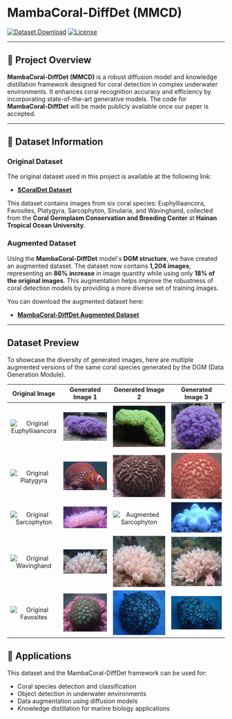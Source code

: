 # MambaCoral-DiffDet (MMCD) 

[![Dataset Download](https://img.shields.io/badge/Download-MambaCoral--DiffDet%20Dataset-blue)](https://drive.google.com/file/d/1XZYcADIhvO0XxR-iltXc7dliJzzwv23Y/view?usp=drive_link)
[![License](https://img.shields.io/badge/License-MIT-green.svg)](LICENSE)

---

## 📝 Project Overview
**MambaCoral-DiffDet (MMCD)** is a robust diffusion model and knowledge distillation framework designed for coral detection in complex underwater environments. It enhances coral recognition accuracy and efficiency by incorporating state-of-the-art generative models. The code for **MambaCoral-DiffDet** will be made publicly available once our paper is accepted.

---

## 📂 Dataset Information

### Original Dataset
The original dataset used in this project is available at the following link:
- **[SCoralDet Dataset](https://github.com/RDXiaoLu/SCoralDet-Dataset.git)**

This dataset contains images from six coral species: Euphylliaancora, Favosites, Platygyra, Sarcophyton, Sinularia, and Wavinghand, collected from the **Coral Germplasm Conservation and Breeding Center** at **Hainan Tropical Ocean University**.

### Augmented Dataset
Using the **MambaCoral-DiffDet** model's **DGM structure**, we have created an augmented dataset. The dataset now contains **1,204 images**, representing an **86% increase** in image quantity while using only **18% of the original images**. This augmentation helps improve the robustness of coral detection models by providing a more diverse set of training images.

You can download the augmented dataset here:
- **[MambaCoral-DiffDet Augmented Dataset](https://drive.google.com/file/d/1XZYcADIhvO0XxR-iltXc7dliJzzwv23Y/view?usp=drive_link)**

---

## Dataset Preview

To showcase the diversity of generated images, here are multiple augmented versions of the same coral species generated by the DGM (Data Generation Module).

| **Original Image**  | **Generated Image 1** | **Generated Image 2** | **Generated Image 3** |
|:-------------------:|:---------------------:|:---------------------:|:---------------------:|
| ![Original Euphylliaancora](https://github.com/RDXiaoLu/SCoralDet-Dataset/blob/main/Data%20Preview/Euphylliaancora.png) | ![Augmented Euphylliaancora](https://github.com/RDXiaoLu/MambaCoral-DiffDet/blob/main/Dataset%20Preview/Generate%20Images/Euphflfiaancora_129.JPG) | ![Augmented Euphylliaancora](https://github.com/RDXiaoLu/MambaCoral-DiffDet/blob/main/Dataset%20Preview/Generate%20Images/Euphflfiaancora_175.JPG) | ![Augmented Euphylliaancora](https://github.com/RDXiaoLu/MambaCoral-DiffDet/blob/main/Dataset%20Preview/Generate%20Images/Euphflfiaancora_126.JPG) |
| ![Original Platygyra](https://github.com/RDXiaoLu/SCoralDet-Dataset/blob/main/Data%20Preview/Platygyra.png) | ![Augmented Platygyra](https://github.com/RDXiaoLu/MambaCoral-DiffDet/blob/main/Dataset%20Preview/Generate%20Images/Platygyra_126.JPG) | ![Augmented Platygyra](https://github.com/RDXiaoLu/MambaCoral-DiffDet/blob/main/Dataset%20Preview/Generate%20Images/Platygyra_109.JPG) | ![Augmented Platygyra](https://github.com/RDXiaoLu/MambaCoral-DiffDet/blob/main/Dataset%20Preview/Generate%20Images/Platygyra_206.JPG) |
| ![Original Sarcophyton](https://github.com/RDXiaoLu/SCoralDet-Dataset/blob/main/Data%20Preview/Sarcophyton.png) | ![Augmented Sarcophyton](https://github.com/RDXiaoLu/MambaCoral-DiffDet/blob/main/Dataset%20Preview/Generate%20Images/Sarcophyton_114.JPG) | ![Augmented Sarcophyton](https://github.com/RDXiaoLu/MambaCoral-DiffDet/blob/main/Dataset%20Preview/Generate%20Images/Sarcophyton_119.JPG) | ![Augmented Sarcophyton](https://github.com/RDXiaoLu/MambaCoral-DiffDet/blob/main/Dataset%20Preview/Generate%20Images/Sarcophyton_112.JPG) |
| ![Original Wavinghand](https://github.com/RDXiaoLu/SCoralDet-Dataset/blob/main/Data%20Preview/Wavinghand.png) | ![Augmented Wavinghand](https://github.com/RDXiaoLu/MambaCoral-DiffDet/blob/main/Dataset%20Preview/Generate%20Images/WavingHand_361.JPG) | ![Augmented Wavinghand](https://github.com/RDXiaoLu/MambaCoral-DiffDet/blob/main/Dataset%20Preview/Generate%20Images/Wavinghand_169.JPG) | ![Augmented Wavinghand](https://github.com/RDXiaoLu/MambaCoral-DiffDet/blob/main/Dataset%20Preview/Generate%20Images/Wavinghand_170.JPG) |
| ![Original Favosites](https://github.com/RDXiaoLu/SCoralDet-Dataset/blob/main/Data%20Preview/Favosites.png) | ![Augmented Favosites](https://github.com/RDXiaoLu/MambaCoral-DiffDet/blob/main/Dataset%20Preview/Generate%20Images/Favosites_153.JPG) | ![Augmented Favosites](https://github.com/RDXiaoLu/MambaCoral-DiffDet/blob/main/Dataset%20Preview/Generate%20Images/Favosites_133.JPG) | ![Augmented Favosites](https://github.com/RDXiaoLu/MambaCoral-DiffDet/blob/main/Dataset%20Preview/Generate%20Images/Favosites_108.JPG) |



## 🎯 Applications
This dataset and the MambaCoral-DiffDet framework can be used for:

- Coral species detection and classification
- Object detection in underwater environments
- Data augmentation using diffusion models
- Knowledge distillation for marine biology applications
